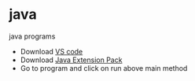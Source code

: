 # java
java programs

- Download [VS code](https://code.visualstudio.com/)
- Download [Java Extension Pack](https://aka.ms/vscode-java-installer-win) 
- Go to program and click on run above main method 
